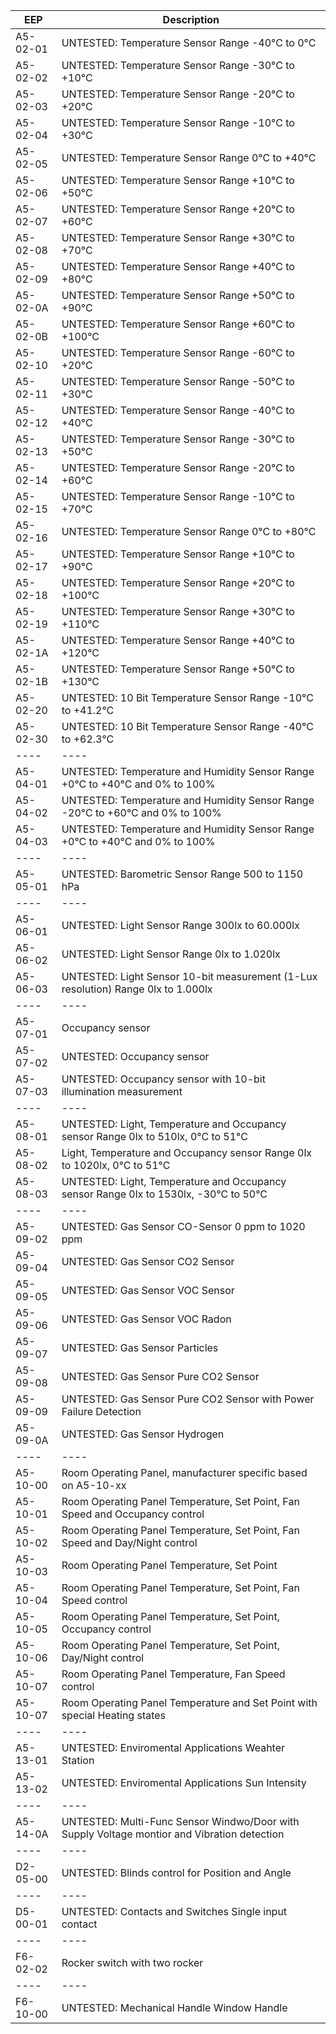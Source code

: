 | EEP | Description | 
|---|---|
| A5-02-01 | UNTESTED: Temperature Sensor Range -40°C to 0°C |
| A5-02-02 | UNTESTED: Temperature Sensor Range -30°C to +10°C | 
| A5-02-03 | UNTESTED: Temperature Sensor Range -20°C to +20°C | 
| A5-02-04 | UNTESTED: Temperature Sensor Range -10°C to +30°C | 
| A5-02-05 | UNTESTED: Temperature Sensor Range 0°C to +40°C | 
| A5-02-06 | UNTESTED: Temperature Sensor Range +10°C to +50°C | 
| A5-02-07 | UNTESTED: Temperature Sensor Range +20°C to +60°C | 
| A5-02-08 | UNTESTED: Temperature Sensor Range +30°C to +70°C | 
| A5-02-09 | UNTESTED: Temperature Sensor Range +40°C to +80°C | 
| A5-02-0A | UNTESTED: Temperature Sensor Range +50°C to +90°C | 
| A5-02-0B | UNTESTED: Temperature Sensor Range +60°C to +100°C | 
| A5-02-10 | UNTESTED: Temperature Sensor Range -60°C to +20°C | 
| A5-02-11 | UNTESTED: Temperature Sensor Range -50°C to +30°C | 
| A5-02-12 | UNTESTED: Temperature Sensor Range -40°C to +40°C | 
| A5-02-13 | UNTESTED: Temperature Sensor Range -30°C to +50°C | 
| A5-02-14 | UNTESTED: Temperature Sensor Range -20°C to +60°C | 
| A5-02-15 | UNTESTED: Temperature Sensor Range -10°C to +70°C | 
| A5-02-16 | UNTESTED: Temperature Sensor Range 0°C to +80°C | 
| A5-02-17 | UNTESTED: Temperature Sensor Range +10°C to +90°C | 
| A5-02-18 | UNTESTED: Temperature Sensor Range +20°C to +100°C | 
| A5-02-19 | UNTESTED: Temperature Sensor Range +30°C to +110°C | 
| A5-02-1A | UNTESTED: Temperature Sensor Range +40°C to +120°C | 
| A5-02-1B | UNTESTED: Temperature Sensor Range +50°C to +130°C | 
| A5-02-20 | UNTESTED: 10 Bit Temperature Sensor Range -10°C to +41.2°C | 
| A5-02-30 | UNTESTED: 10 Bit Temperature Sensor Range -40°C to +62.3°C | 
|----|----|----|----|
| A5-04-01 | UNTESTED: Temperature and Humidity Sensor Range +0°C to +40°C and 0% to 100% | 
| A5-04-02 | UNTESTED: Temperature and Humidity Sensor Range -20°C to +60°C and 0% to 100% | 
| A5-04-03 | UNTESTED: Temperature and Humidity Sensor Range +0°C to +40°C and 0% to 100% | 
|----|----|----|----|
| A5-05-01 | UNTESTED: Barometric Sensor Range 500 to 1150 hPa | 
|----|----|----|----|
| A5-06-01 | UNTESTED: Light Sensor Range 300lx to 60.000lx | 
| A5-06-02 | UNTESTED: Light Sensor Range 0lx to 1.020lx | 
| A5-06-03 | UNTESTED: Light Sensor 10-bit measurement (1-Lux resolution) Range 0lx to 1.000lx | 
|----|----|----|----|
| A5-07-01 | Occupancy sensor |
| A5-07-02 | UNTESTED: Occupancy sensor | 
| A5-07-03 | UNTESTED: Occupancy sensor with 10-bit illumination measurement | 
|----|----|----|----|
| A5-08-01 | UNTESTED: Light, Temperature and Occupancy sensor Range 0lx to 510lx, 0°C to 51°C | 
| A5-08-02 | Light, Temperature and Occupancy sensor Range 0lx to 1020lx, 0°C to 51°C  | 
| A5-08-03 | UNTESTED: Light, Temperature and Occupancy sensor Range 0lx to 1530lx, -30°C to 50°C | 
|----|----|----|----|
| A5-09-02 | UNTESTED: Gas Sensor CO-Sensor 0 ppm to 1020 ppm | 
| A5-09-04 | UNTESTED: Gas Sensor CO2 Sensor |
| A5-09-05 | UNTESTED: Gas Sensor VOC Sensor | 
| A5-09-06 | UNTESTED: Gas Sensor VOC Radon | 
| A5-09-07 | UNTESTED: Gas Sensor Particles | 
| A5-09-08 | UNTESTED: Gas Sensor Pure CO2 Sensor | 
| A5-09-09 | UNTESTED: Gas Sensor Pure CO2 Sensor with Power Failure Detection | 
| A5-09-0A | UNTESTED: Gas Sensor Hydrogen| 
|----|----|----|----|
| A5-10-00 | Room Operating Panel, manufacturer specific based on A5-10-xx | 
| A5-10-01 | Room Operating Panel Temperature, Set Point, Fan Speed and Occupancy control | 
| A5-10-02 | Room Operating Panel Temperature, Set Point, Fan Speed and Day/Night control | 
| A5-10-03 | Room Operating Panel Temperature, Set Point | 
| A5-10-04 | Room Operating Panel Temperature, Set Point, Fan Speed control | 
| A5-10-05 | Room Operating Panel Temperature, Set Point, Occupancy control | 
| A5-10-06 | Room Operating Panel Temperature, Set Point, Day/Night control | 
| A5-10-07 | Room Operating Panel Temperature, Fan Speed control | 
| A5-10-07 | Room Operating Panel Temperature and Set Point with special Heating states | 
|----|----|----|----|
| A5-13-01 | UNTESTED: Enviromental Applications Weahter Station |
| A5-13-02 | UNTESTED: Enviromental Applications Sun Intensity |
|----|----|----|----|
| A5-14-0A | UNTESTED: Multi-Func Sensor Windwo/Door with Supply Voltage montior and Vibration detection |
|----|----|----|----|
| D2-05-00 | UNTESTED: Blinds control for Position and Angle | 
|----|----|----|----|
| D5-00-01 | UNTESTED: Contacts and Switches Single input contact | 
|----|----|----|----|
| F6-02-02 | Rocker switch with two rocker |
|----|----|----|----|
| F6-10-00 | UNTESTED: Mechanical Handle Window Handle |

